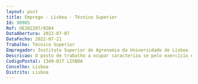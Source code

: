 ```yaml
--- 
layout: post
title: Emprego - Lisboa - Técnico Superior
Id: 98965
Ref: OE202207/0204
DataAbertura: 2022-07-07
DataFecho: 2022-07-21
Trabalho: Técnico Superior
Empregador: Instituto Superior de Agronomia da Universidade de Lisboa
Descricao: O posto de trabalho a ocupar caracteriza se pelo exercício de funções na carreira unicategorial de Técnico Superior, tal como descrito no Anexo a que se refere o n.º 2 do artigo 88.º da LTFP, tendo como funções específicas a) Elaboração e atualização de CRM (Customer Relationship Manager) b) Acompanhamento e divulgação dos alugueres dos espaços c) Planificação mensal dos alugueres dos espaços d) Elaboração melhoramento atualização do Regulamento de Utilização dos Espaços e) Criação de agenda atualizada em permanência f) Receção dos pedidos, encaminhamento de propostas, acompanhamento de visitas quer de clientes quer de fornecedores, Follow up dos leads para conversão em adjudicação g) Disponibilidade para trabalhar por turnos todos os dias da semana h) Tratamento dos processos de aluguer do cliente com os respetivos procedimentos internos definidos pelo ISA.
CodigoPostal: 1349-017 LISBOA
Concelho: Lisboa
Distrito: Lisboa
--- 
```

